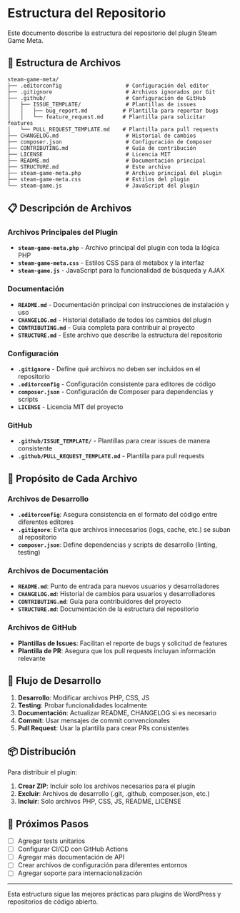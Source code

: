 # Estructura del Repositorio

Este documento describe la estructura del repositorio del plugin Steam Game Meta.

## 📁 Estructura de Archivos

```
steam-game-meta/
├── .editorconfig                    # Configuración del editor
├── .gitignore                       # Archivos ignorados por Git
├── .github/                         # Configuración de GitHub
│   ├── ISSUE_TEMPLATE/              # Plantillas de issues
│   │   ├── bug_report.md           # Plantilla para reportar bugs
│   │   └── feature_request.md      # Plantilla para solicitar features
│   └── PULL_REQUEST_TEMPLATE.md    # Plantilla para pull requests
├── CHANGELOG.md                     # Historial de cambios
├── composer.json                    # Configuración de Composer
├── CONTRIBUTING.md                  # Guía de contribución
├── LICENSE                          # Licencia MIT
├── README.md                        # Documentación principal
├── STRUCTURE.md                     # Este archivo
├── steam-game-meta.php              # Archivo principal del plugin
├── steam-game-meta.css              # Estilos del plugin
└── steam-game.js                    # JavaScript del plugin
```

## 📋 Descripción de Archivos

### Archivos Principales del Plugin

- **`steam-game-meta.php`** - Archivo principal del plugin con toda la lógica PHP
- **`steam-game-meta.css`** - Estilos CSS para el metabox y la interfaz
- **`steam-game.js`** - JavaScript para la funcionalidad de búsqueda y AJAX

### Documentación

- **`README.md`** - Documentación principal con instrucciones de instalación y uso
- **`CHANGELOG.md`** - Historial detallado de todos los cambios del plugin
- **`CONTRIBUTING.md`** - Guía completa para contribuir al proyecto
- **`STRUCTURE.md`** - Este archivo que describe la estructura del repositorio

### Configuración

- **`.gitignore`** - Define qué archivos no deben ser incluidos en el repositorio
- **`.editorconfig`** - Configuración consistente para editores de código
- **`composer.json`** - Configuración de Composer para dependencias y scripts
- **`LICENSE`** - Licencia MIT del proyecto

### GitHub

- **`.github/ISSUE_TEMPLATE/`** - Plantillas para crear issues de manera consistente
- **`.github/PULL_REQUEST_TEMPLATE.md`** - Plantilla para pull requests

## 🎯 Propósito de Cada Archivo

### Archivos de Desarrollo

- **`.editorconfig`**: Asegura consistencia en el formato del código entre diferentes editores
- **`.gitignore`**: Evita que archivos innecesarios (logs, cache, etc.) se suban al repositorio
- **`composer.json`**: Define dependencias y scripts de desarrollo (linting, testing)

### Archivos de Documentación

- **`README.md`**: Punto de entrada para nuevos usuarios y desarrolladores
- **`CHANGELOG.md`**: Historial de cambios para usuarios y desarrolladores
- **`CONTRIBUTING.md`**: Guía para contribuidores del proyecto
- **`STRUCTURE.md`**: Documentación de la estructura del repositorio

### Archivos de GitHub

- **Plantillas de Issues**: Facilitan el reporte de bugs y solicitud de features
- **Plantilla de PR**: Asegura que los pull requests incluyan información relevante

## 🔄 Flujo de Desarrollo

1. **Desarrollo**: Modificar archivos PHP, CSS, JS
2. **Testing**: Probar funcionalidades localmente
3. **Documentación**: Actualizar README, CHANGELOG si es necesario
4. **Commit**: Usar mensajes de commit convencionales
5. **Pull Request**: Usar la plantilla para crear PRs consistentes

## 📦 Distribución

Para distribuir el plugin:

1. **Crear ZIP**: Incluir solo los archivos necesarios para el plugin
2. **Excluir**: Archivos de desarrollo (.git, .github, composer.json, etc.)
3. **Incluir**: Solo archivos PHP, CSS, JS, README, LICENSE

## 🚀 Próximos Pasos

- [ ] Agregar tests unitarios
- [ ] Configurar CI/CD con GitHub Actions
- [ ] Agregar más documentación de API
- [ ] Crear archivos de configuración para diferentes entornos
- [ ] Agregar soporte para internacionalización

---

Esta estructura sigue las mejores prácticas para plugins de WordPress y repositorios de código abierto.
